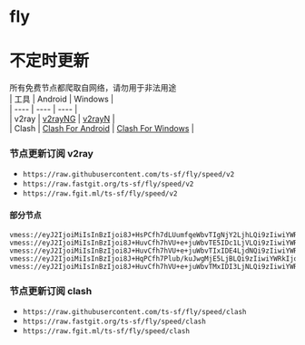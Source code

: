# fly
# 不定时更新
所有免费节点都爬取自网络，请勿用于非法用途  
|  工具  | Android  | Windows  |  
|  ----  | ----   | ----  |  
| v2ray  | [v2rayNG](https://github.com/2dust/v2rayNG/releases) | [v2rayN](https://github.com/2dust/v2rayN/releases) |  
| Clash  | [Clash For Android](https://github.com/Kr328/ClashForAndroid/releases) | [Clash For Windows](https://github.com/Fndroid/clash_for_windows_pkg/releases) | 
  
### 节点更新订阅  v2ray
- `https://raw.githubusercontent.com/ts-sf/fly/speed/v2`  
- `https://raw.fastgit.org/ts-sf/fly/speed/v2`  
- `https://raw.fgit.ml/ts-sf/fly/speed/v2`  
#### 部分节点  
``` 
vmess://eyJ2IjoiMiIsInBzIjoi8J+HsPCfh7dLUumfqeWbvTIgNjY2LjhLQi9zIiwiYWRkIjoia3Jhd3ljYWEuNzY4OTgxMDIueHl6IiwicG9ydCI6IjIwOTUiLCJpZCI6IjdlZDdlNzcwLTE0MGQtMzdkMC04YmJkLTExY2FmYjgxODZlMiIsImFpZCI6IjAiLCJzY3kiOiJhdXRvIiwibmV0Ijoid3MiLCJ0eXBlIjoibm9uZSIsImhvc3QiOiJrcmF3eWNhLjc2ODk4MTAyLnh5eiIsInBhdGgiOiIvZnVuc2RmcmgiLCJ0bHMiOiIiLCJzbmkiOiIiLCJ0ZXN0X25hbWUiOiJLUumfqeWbvTIifQ==
vmess://eyJ2IjoiMiIsInBzIjoi8J+HuvCfh7hVU+e+juWbvTE5IDc1LjVLQi9zIiwiYWRkIjoiMTA0LjE2LjY4LjM4IiwicG9ydCI6IjIwNTIiLCJpZCI6ImZlNWVkZjA0LWMyYWYtNGFjNS04NGVlLTE2ZDQzMDI0ZGVjYiIsImFpZCI6IjAiLCJzY3kiOiJhdXRvIiwibmV0Ijoid3MiLCJ0eXBlIjoibm9uZSIsImhvc3QiOiJsdS53eC5hbHVlLmxpbmsiLCJwYXRoIjoiLyIsInRscyI6IiIsInNuaSI6IiIsInRlc3RfbmFtZSI6IlVT576O5Zu9MTkifQ==
vmess://eyJ2IjoiMiIsInBzIjoi8J+HuvCfh7hVU+e+juWbvTIxIDE4LjdNQi9zIiwiYWRkIjoiMTYyLjE1OS4yNTQuMzQiLCJwb3J0IjoiNDQzIiwiaWQiOiI1ZjcyNmZlMy1kODJlLTRkYTUtYTcxMS04YWYwY2JiMmI2ODIiLCJhaWQiOiIwIiwic2N5IjoiYXV0byIsIm5ldCI6IndzIiwidHlwZSI6IiIsImhvc3QiOiJjZGcuYXNvdWwtZGlhbmEueHl6IiwicGF0aCI6Ii9hY2V0YWZmeSIsInRscyI6InRscyIsInNuaSI6ImNkZy5hc291bC1kaWFuYS54eXoiLCJ0ZXN0X25hbWUiOiJVU+e+juWbvTIxIn0=
vmess://eyJ2IjoiMiIsInBzIjoi8J+HqPCfh7Plub/kuJwgMjE5LjBLQi9zIiwiYWRkIjoiMTgzLjIzOC4yMDIuMTczIiwicG9ydCI6IjUxOTA0IiwiaWQiOiI0MTgwNDhhZi1hMjkzLTRiOTktOWIwYy05OGNhMzU4MGRkMjQiLCJhaWQiOiI2NCIsInNjeSI6ImF1dG8iLCJuZXQiOiJ0Y3AiLCJ0eXBlIjoibm9uZSIsImhvc3QiOiIiLCJwYXRoIjoiLyIsInRscyI6IiIsInNuaSI6IiIsInRlc3RfbmFtZSI6IvCfh6jwn4ez5bm/5LicIn0=
vmess://eyJ2IjoiMiIsInBzIjoi8J+HuvCfh7hVU+e+juWbvTMxIDI3LjNLQi9zIiwiYWRkIjoiMTcyLjY0LjE5OS4xNTgiLCJwb3J0IjoiODAiLCJpZCI6IjJlNDk1MjI3LTU4ZTMtNGJlYS1hMjczLTdhMTdiZDhhODA0YiIsImFpZCI6IjAiLCJzY3kiOiJhdXRvIiwibmV0Ijoid3MiLCJ0eXBlIjoibm9uZSIsImhvc3QiOiJ3bmQuc2hhYmlqaWNoYW5nLmNvbSIsInBhdGgiOiIvIiwidGxzIjoiIiwic25pIjoiIiwidGVzdF9uYW1lIjoiVVPnvo7lm70zMSJ9
```
### 节点更新订阅  clash
- `https://raw.githubusercontent.com/ts-sf/fly/speed/clash`  
- `https://raw.fastgit.org/ts-sf/fly/speed/clash`  
- `https://raw.fgit.ml/ts-sf/fly/speed/clash`  


